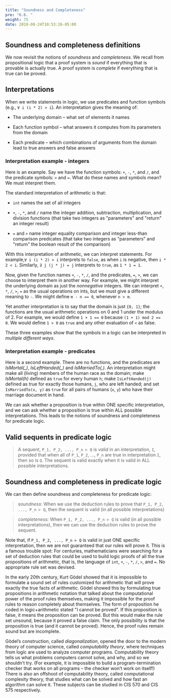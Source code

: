 ```yaml
---
title: "Soundness and Completeness"
pre: "6.6. "
weight: 75
date: 2018-08-24T10:53:26-05:00
---
```


## Soundness and completeness definitions

We now revisit the notions of *soundness* and *completeness*. We recall from propositional logic that a proof system is *sound* if everything that is provable is actually true. A proof system is *complete* if everything that is true can be proved.

## Interpretations

When we write statements in logic, we use predicates and function symbols (e.g., `∀ i (i * 2) > i`). An interpretation gives the meaning of:

- The underlying domain – what set of elements it names

- Each function symbol – what answers it computes from its parameters from the domain

- Each predicate – which combinations of arguments from the domain lead to true answers and false answers

### Interpretation example - integers

Here is an example. Say we have the function symbols: `+`, `-`, `*`, and `/`, and the predicate symbols: `>` and `=`. What do these names and symbols mean? We must interpret them.

The standard interpretation of arithmetic is that:
-  `int` names the set of all integers

- `+`, `-`, `*`, and `/` name the integer addition, subtraction, multiplication, and division functions (that take two integers as "parameters" and "return" an integer result)

- `=` and `>` name integer equality comparison and integer less-than comparison predicates (that take two integers as "parameters" and "return" the boolean result of the comparison)

 With this interpretation of arithmetic, we can interpret statements. For example,`∀ i (i * 2) > i` interprets to `false`, as when `i` is negative, then `i * 2 < i`. Similarly, `∃ j (j * j) = j` interprets to `true`, as `1 * 1 = 1`. 

Now, given the function names `+`, `-`, `*`, `/`, and the predicates, `=`, `>`, we can choose to interpret them in another way. For example, we might interpret the underlying domain as just the *nonnegative* integers. We can interpret `+`, `*`, `/`, `>`, `=` as the usual operations on ints, but we must give a different meaning to `-`. We might define `m - n == 0`, whenever `n > m`.

Yet another interpretation is to say that the domain is just `{0, 1}`; the functions are the usual arithmetic operations on 0 and 1 under the modulus of 2. For example, we would define `1 + 1 == 0` because `(1 + 1) mod 2 == 0`. We would define `1 > 0` as `true` and any other evaluation of `<` as false.

These three examples show that the symbols in a logic can be interpreted in *multiple different ways*. 

### Interpretation example - predicates

Here is a second example. There are no functions, and the predicates are *IsMortal(_)*, *IsLeftHanded(_)* and *IsMarriedTo(_,_)*. An interpretation might make all (living) members of the human race as the domain; make *IsMortal(h)* defined as `true` for every human `h`; make `IsLeftHanded(j)` defined as true for exactly those humans, `j`, who are left handed; and set `IsMarriedTo(x, y)` as `true` for all pairs of humans (`x`, `y`) who have their marriage document in hand.

We can ask whether a proposition is true within ONE specific interpretation, and we can ask whether a proposition is true within ALL possible interpretations. This leads to the notions of soundness and completeness for predicate logic. 

## Valid sequents in predicate logic

>A sequent, `P_1, P_2, ..., P_n ⊢ Q` is *valid* in an interpretation, `I`, provided that when all of `P_1`, `P_2`, ..., `P_n` are true in interpretation `I`, then so is `Q`. The sequent is valid exactly when it is valid in ALL possible interpretations.

## Soundness and completeness in predicate logic

We can then define soundness and completeness for predicate logic:

> *soundness*: When we use the deduction rules to prove that `P_1, P_2, ..., P_n ⊢ Q`, then the sequent is valid (in all possible interpretations)

> *completeness:* When `P_1, P_2, ..., P_n ⊢ Q` is valid (in all possible interpretations), then we can use the deduction rules to prove the sequent.

Note that, if `P_1, P_2, ..., P_n ⊢ Q` is valid in just ONE specific interpretation, then we are not guaranteed that our rules will prove it. This is a famous trouble spot: For centuries, mathematicians were searching for a set of deduction rules that could be used to build logic proofs of all the true propositions of arithmetic, that is, the language of `int`, `+`, `-`, `*`, `/`, `>`, and `=`. No appropriate rule set was devised.

In the early 20th century, Kurt Gödel showed that it is impossible to formulate a sound set of rules customized for arithmetic that will prove exactly the true facts of arithmetic. Gödel showed this by formulating true propositions in arithmetic notation that talked about the computational power of the proof rules themselves, making it impossible for the proof rules to reason completely about themselves. The form of proposition he coded in logic+arithmetic stated "I cannot be proved". If this proposition is false, it means the proposition can be proved. But this would make the rule set unsound, because it proved a false claim. The only possibility is that the proposition is true (and it cannot be proved). Hence, the proof rules remain sound but are incomplete.

Gödel’s construction, called *diagonalization*, opened the door to the modern theory of computer science, called *computability theory*, where techniques from logic are used to analyze computer programs. Computability theory tells us what problems computers cannot solve, and why, and so we shouldn’t try. (For example, it is impossible to build a program-termination checker that works on all programs – the checker won’t work on itself!) There is also an offshoot of computability theory, called computational complexity theory, that studies what can be solved and how fast an algorithm can solve it. These subjects can be studied in CIS 570 and CIS 575 respectively.